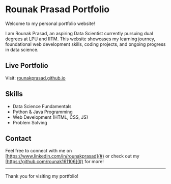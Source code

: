 # Rounak Prasad Portfolio

Welcome to my personal portfolio website!

I am Rounak Prasad, an aspiring Data Scientist currently pursuing dual degrees at LPU and IITM. This website showcases my learning journey, foundational web development skills, coding projects, and ongoing progress in data science.

## Live Portfolio
Visit: [rounakprasad.github.io](https://rounak161106.github.io/)

## Skills
- Data Science Fundamentals
- Python & Java Programming
- Web Development (HTML, CSS, JS)
- Problem Solving 

## Contact
Feel free to connect with me on [https://www.linkedin.com/in/rounakprasad](#) or check out my [https://github.com/rounak161106](#) for more!

---

Thank you for visiting my portfolio!
